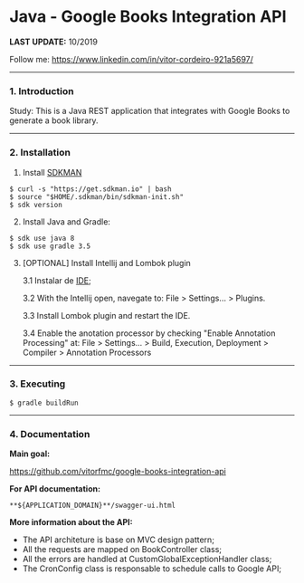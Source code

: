 # Java - Google Books Integration API

**LAST UPDATE:** 10/2019

Follow me: https://www.linkedin.com/in/vitor-cordeiro-921a5697/

---

### 1. Introduction

Study: This is a Java REST application that integrates with Google Books to generate a book library.

---

### 2. Installation

1. Install [SDKMAN](https://sdkman.io/)

```
$ curl -s "https://get.sdkman.io" | bash
$ source "$HOME/.sdkman/bin/sdkman-init.sh"
$ sdk version
```
2. Install Java and Gradle:

```
$ sdk use java 8
$ sdk use gradle 3.5
```

3. [OPTIONAL] Install Intellij and Lombok plugin

    3.1 Instalar de [IDE](https://www.jetbrains.com/idea/);
    
    3.2 With the Intellij open, navegate to: File > Settings... > Plugins.
    
    3.3 Install Lombok plugin and restart the IDE.
    
    3.4 Enable the anotation processor by checking "Enable Annotation Processing" at: File > Settings... > Build, Execution, Deployment >
   Compiler > Annotation Processors
   
---

### 3. Executing

```
$ gradle buildRun
```

---
    
### 4. Documentation

**Main goal:**

   https://github.com/vitorfmc/google-books-integration-api 

**For API documentation:** 

    **${APPLICATION_DOMAIN}**/swagger-ui.html

**More information about the API:**

- The API architeture is base on MVC design pattern;
- All the requests are mapped on BookController class;
- All the errors are handled at CustomGlobalExceptionHandler class;
- The CronConfig class is responsable to schedule calls to Google API;  

